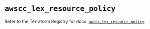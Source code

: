 # `awscc_lex_resource_policy`

Refer to the Terraform Registry for docs: [`awscc_lex_resource_policy`](https://registry.terraform.io/providers/hashicorp/awscc/0.70.0/docs/resources/lex_resource_policy).
